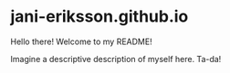 # jani-eriksson.github.io

Hello there! Welcome to my README!

Imagine a descriptive description of myself here. Ta-da!
